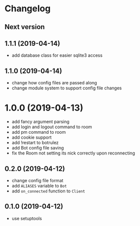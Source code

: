 # Changelog

## Next version

## 1.1.1 (2019-04-14)

- add database class for easier sqlite3 access

## 1.1.0 (2019-04-14)

- change how config files are passed along
- change module system to support config file changes

# 1.0.0 (2019-04-13)

- add fancy argument parsing
- add login and logout command to room
- add pm command to room
- add cookie support
- add !restart to botrulez
- add Bot config file saving
- fix the Room not setting its nick correctly upon reconnecting

## 0.2.0 (2019-04-12)

- change config file format
- add `ALIASES` variable to `Bot`
- add `on_connected` function to `Client`

## 0.1.0 (2019-04-12)

- use setuptools
